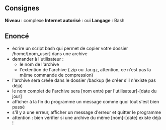 ## Consignes

**Niveau** : complexe
**Internet autorisé** : oui
**Langage** : Bash
## Enoncé

- écrire un script bash qui permet de copier votre dossier /home/\[nom_user] dans une archive
- demander à l'utilisateur :
	- le nom de l'archive
	- l'extention de l'archive (.zip ou .tar.gz, attention, ce n'est pas la même commande de compression)
- l'archive sera créée dans le dossier /backup (le créer s'il n'existe pas déjà)
- le nom complet de l'archive sera \[nom entré par l'utilisateur]-\[date du jour]
- afficher à la fin du programme un message comme quoi tout s'est bien passé
- s'il y a une erreur, afficher un message d'erreur et quitter le programme
- attention : bien vérifier si une archive du même \[nom]-\[date] existe déjà !

